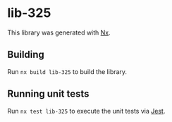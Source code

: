 # lib-325

This library was generated with [Nx](https://nx.dev).

## Building

Run `nx build lib-325` to build the library.

## Running unit tests

Run `nx test lib-325` to execute the unit tests via [Jest](https://jestjs.io).
